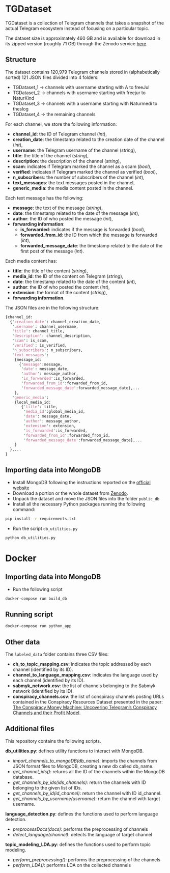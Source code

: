 # TGDataset

TGDataset is a collection of Telegram channels that takes a snapshot of the actual Telegram ecosystem instead of focusing on a particular topic. 

The dataset size is approximately 460 GB and is available for download in its zipped version (roughly 71 GB) through the Zenodo service [here](https://zenodo.org/record/7640712#.Y-9PjNLMKXI).


## Structure

The dataset contains 120,979 Telegram channels stored in (alphabetically sorted) 121 JSON files divided into 4 folders:
- TGDataset_1 -> channels with username starting with A to freeJul
- TGDataset_2 -> channels with username starting with freejur to NaturKind
- TGDataset_3 -> channels with a username starting with Naturmedi to theslog
- TGDataset_4 -> the remaining channels

For each channel, we store the following information:
- **channel_id**: the ID of Telegram channel (*int*),
- **creation_date**: the timestamp related to the creation date of the channel (*int*),
- **username**: the Telegram username of the channel (*string*),
- **title**: the title of the channel (*string*),
- **description**: the description of the channel (*string*),
- **scam**: indicates if Telegram marked the channel as a scam (*bool*),
- **verified**: indicates if Telegram marked the channel as verified (*bool*),
- **n_subscribers**: the number of subscribers of the channel (*int*),
- **text_messages**: the text messages posted in the channel,
- **generic_media**: the media content posted in the channel.
 
Each text message has the following: 
- **message**: the text of the message (*string*),
- **date**: the timestamp related to the date of the message (*int*),
- **author**: the ID of who posted the message (*int*),
- **forwarding information**:
  - **is_forwarded**: indicates if the message is forwarded (*bool*),
  - **forwarded_from_id**: the ID from which the message is forwarded (*int*),
  - **forwarded_message_date**: the timestamp related to the date of the first post of the message (*int*).

Each media content has:
- **title**: the title of the content (*string*),
- **media_id**: the ID of the content on Telegram (*string*),
- **date**: the timestamp related to the date of the content (*int*),
- **author**: the ID of who posted the content (*int*),
- **extension**: the format of the content (*string*),
- **forwarding information**.


The JSON files are in the following structure:
```perl
{channel_id:
  {'creation_date': channel_creation_date,
   'username': channel_username,
   'title': channel_title,
   'description': channel_description,
   'scam': is_scam,
   'verified': is_verified,
   'n_subscribers': n_subscribers,
   'text_messages':
    {message_id:
      {'message':message, 
       'date': message_date, 
       'author': message_author, 
       'is_forwarded':is_forwarded, 
       'forwarded_from_id':forwarded_from_id, 
       'forwarded_message_date':forwarded_message_date},...
    }, 
   'generic_media': 
    {local_media_id:
       {'title': title, 
        'media_id':global_media_id,
        'date': message_date,  
        'author': message_author, 
        'extension': extension,
        'is_forwarded':is_forwarded, 
        'forwarded_from_id':forwarded_from_id, 
        'forwarded_message_date':forwarded_message_date},...
    }
  },...                  
}
``` 

## Importing data into MongoDB

- Install MongoDB following the instructions reported on the [official website](https://www.mongodb.com/docs/manual/administration/install-community/)
- Download a portion or the whole dataset from [Zenodo](https://zenodo.org/record/7640712#.Y-9PjNLMKXI).
- Unpack the dataset and move the JSON files into the folder `public_db`
- Install all the necessary Python packages running the following command:
```bash
pip install -r requirements.txt
```
- Run the script `db_utilities.py`
```bash
python db_utilities.py
```

# Docker

## Importing data into MongoDB

- Run the following script
```bash
docker-compose run build_db
```

## Running script

```bash
docker-compose run python_app
```

## Other data
The `labeled_data` folder contains three CSV files:

- **ch_to_topic_mapping.csv**: indicates the topic addressed by each channel (identified by its ID).
- **channel_to_language_mapping.csv**: indicates the language used by each channel (identified by its ID).
- **sabmyk_network.csv**: the list of channels belonging to the Sabmyk network (identified by its ID).
- **conspiracy_channels.csv**: the list of conspiracy channels posting URLs contained in the Conspiracy Resources Dataset presented in the paper: [The Conspiracy Money Machine: Uncovering
 Telegram’s Conspiracy Channels and their Profit Model](https://arxiv.org/pdf/2310.15977.pdf).


## Additional files
This repository contains the following scripts.


**db_utilities.py**: defines utility functions to interact with MongoDB.

- *import_channels_to_mongoDB(db_name)*: imports the channels from JSON format files to MongoDB, creating a new db called db_name.
- *get_channel_ids()*: returns all the ID of the channels within the MongoDB database.
- *get_channels_by_ids(ids_channels)*: return the channels with ID belonging to the given list of IDs.
- *get_channels_by_id(id_channel)*: return the channel with ID id_channel.
- *get_channels_by_username(username)*: return the channel with target username.

**language_detection.py**: defines the functions used to perform language detection.

- *preprocessDocs(docs)*: performs the preprocessing of channels
- *detect_language(channel)*: detects the language of target channel

**topic_modeling_LDA.py**: defines the functions used to perform topic modeling.

- *perform_preprocessing()*: performs the preprocessing of the channels
- *perform_LDA()*: performs LDA on the collected channels
